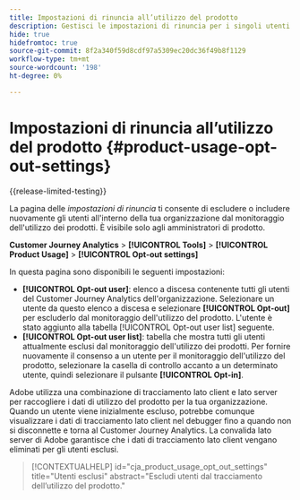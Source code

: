 ```yaml
---
title: Impostazioni di rinuncia all’utilizzo del prodotto
description: Gestisci le impostazioni di rinuncia per i singoli utenti all’interno della tua organizzazione.
hide: true
hidefromtoc: true
source-git-commit: 8f2a340f59d8cdf97a5309ec20dc36f49b8f1129
workflow-type: tm+mt
source-wordcount: '198'
ht-degree: 0%

---
```


# Impostazioni di rinuncia all’utilizzo del prodotto {#product-usage-opt-out-settings}

{{release-limited-testing}}

La pagina delle _impostazioni di rinuncia_ ti consente di escludere o includere nuovamente gli utenti all&#39;interno della tua organizzazione dal monitoraggio dell&#39;utilizzo dei prodotti. È visibile solo agli amministratori di prodotto.

**Customer Journey Analytics** > **[!UICONTROL Tools]** > **[!UICONTROL Product Usage]** > **[!UICONTROL Opt-out settings]**

In questa pagina sono disponibili le seguenti impostazioni:

* **[!UICONTROL Opt-out user]**: elenco a discesa contenente tutti gli utenti del Customer Journey Analytics dell&#39;organizzazione. Selezionare un utente da questo elenco a discesa e selezionare **[!UICONTROL Opt-out]** per escluderlo dal monitoraggio dell&#39;utilizzo del prodotto. L&#39;utente è stato aggiunto alla tabella [!UICONTROL Opt-out user list] seguente.
* **[!UICONTROL Opt-out user list]**: tabella che mostra tutti gli utenti attualmente esclusi dal monitoraggio dell&#39;utilizzo dei prodotti. Per fornire nuovamente il consenso a un utente per il monitoraggio dell&#39;utilizzo del prodotto, selezionare la casella di controllo accanto a un determinato utente, quindi selezionare il pulsante **[!UICONTROL Opt-in]**.

Adobe utilizza una combinazione di tracciamento lato client e lato server per raccogliere i dati di utilizzo del prodotto per la tua organizzazione. Quando un utente viene inizialmente escluso, potrebbe comunque visualizzare i dati di tracciamento lato client nel debugger fino a quando non si disconnette e torna al Customer Journey Analytics. La convalida lato server di Adobe garantisce che i dati di tracciamento lato client vengano eliminati per gli utenti esclusi.

>[!CONTEXTUALHELP]
>id="cja_product_usage_opt_out_settings"
>title="Utenti esclusi"
>abstract="Escludi utenti dal tracciamento dell’utilizzo del prodotto."
